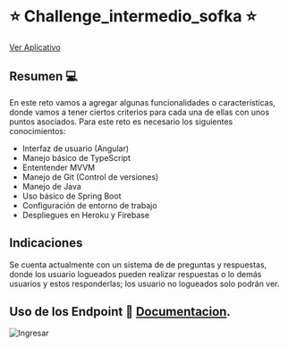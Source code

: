 # :star: Challenge_intermedio_sofka :star:
[Ver Aplicativo](https://sofkafront.herokuapp.com/preguntas) 

## Resumen :computer:
En este reto vamos a agregar algunas funcionalidades o características, donde vamos a
tener ciertos criterios para cada una de ellas con unos puntos asociados. Para este reto es
necesario los siguientes conocimientos:

* Interfaz de usuario (Angular)
* Manejo básico de TypeScript
* Ententender MVVM
* Manejo de Git (Control de versiones)
* Manejo de Java
* Uso básico de Spring Boot
* Configuración de entorno de trabajo
* Despliegues en Heroku y Firebase

## Indicaciones

Se cuenta actualmente con un sistema de de preguntas y respuestas, donde los usuario
logueados pueden realizar respuestas o lo demás usuarios y estos responderlas; los usuario
no logueados solo podrán ver.

## Uso de los Endpoint :file_folder: [Documentacion](https://documenter.getpostman.com/view/20854388/UyxjH7Fm).


![Ingresar](https://ceahcentros.com/wp-content/uploads/2020/10/giphy-2.gif)

